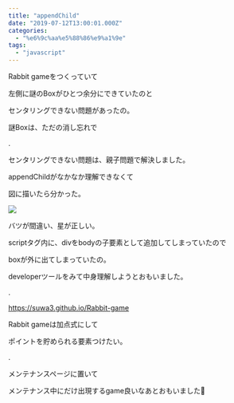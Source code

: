 ```yaml
---
title: "appendChild"
date: "2019-07-12T13:00:01.000Z"
categories: 
  - "%e6%9c%aa%e5%88%86%e9%a1%9e"
tags: 
  - "javascript"
---
```


Rabbit gameをつくっていて

左側に謎のBoxがひとつ余分にできていたのと

センタリングできない問題があったの。

謎Boxは、ただの消し忘れで

.

センタリングできない問題は、親子問題で解決しました。

appendChildがなかなか理解できなくて

図に描いたら分かった。

![](/images/19-07-13-19-57-31-847_deco3406595342467071591.jpg)

バツが間違い、星が正しい。

scriptタグ内に、divをbodyの子要素として追加してしまっていたので

boxが外に出てしまっていたの。

developerツールをみて中身理解しようとおもいました。

.

https://suwa3.github.io/Rabbit-game

Rabbit gameは加点式にして

ポイントを貯められる要素つけたい。

.

メンテナンスページに置いて

メンテナンス中にだけ出現するgame良いなあとおもいました🐰
